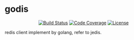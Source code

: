 # godis
<div align=center>

[![Build Status](https://travis-ci.com/piaohao/godis.svg?branch=dev.master)](https://travis-ci.com/piaohao/godis) 
[![Code Coverage](https://codecov.io/gh/piaohao/godis/branch/dev.master/graph/badge.svg)](https://codecov.io/gh/piaohao/godis/branch/dev.master)
[![License](https://img.shields.io/badge/license-MIT-green.svg)](https://github.com/piaohao/godis)

</div>

redis client implement by golang, refer to jedis.
